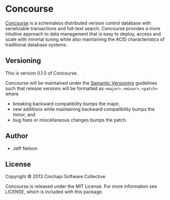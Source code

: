 # Concourse

[Concourse](http://cinchapi.org/concourse) is a schemaless distributed
version control database with serializable transactions and full-text
search. Concourse provides a more intuitive approach to data management
that is easy to deploy, access and scale with minimal tuning while also
maintaining the ACID characteristics of traditional database systems.

## Versioning

This is version 0.1.0 of Concourse.

Concourse will be maintained under the [Semantic Versioning](http://semver.org)
guidelines such that release versions will be formatted as `<major>.<minor>.<patch>`
where

* breaking backward compatibility bumps the major,
* new additions while maintaining backward compatibility bumps the minor, and
* bug fixes or miscellaneous changes bumps the patch.

## Author

* Jeff Nelson

## License

Copyright © 2013 Cinchapi Software Collective.

Concourse is released under the MIT License. For more information see LICENSE,
which is included with this package.